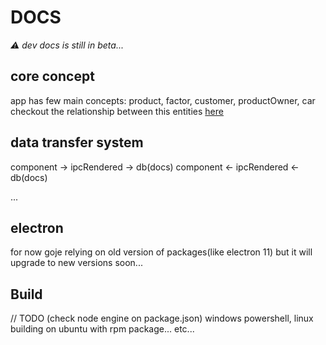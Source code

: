 # DOCS

<i> ⚠️ dev docs is still in beta... </i>

## core concept

app has few main concepts:
product, factor, customer, productOwner, car
checkout the relationship between this entities [here](concept.png)

## data transfer system

component -> ipcRendered -> db(docs)
component <- ipcRendered <- db(docs)

...


## electron

for now goje relying on old version of packages(like electron 11)
but it will upgrade to new versions soon...

## Build

// TODO (check node engine on package.json) windows powershell, linux building on ubuntu with rpm package... etc...
